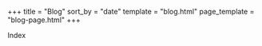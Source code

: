 +++
title = "Blog"
sort_by = "date"
template = "blog.html"
page_template = "blog-page.html"
+++

Index